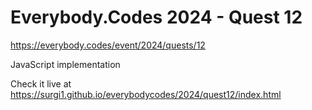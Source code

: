 # Everybody.Codes 2024 - Quest 12

https://everybody.codes/event/2024/quests/12

JavaScript implementation

Check it live at https://surgi1.github.io/everybodycodes/2024/quest12/index.html